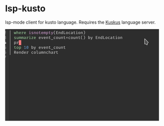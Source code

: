 # lsp-kusto

lsp-mode client for kusto language. Requires the [Kuskus](https://github.com/rosshamish/kuskus/tree/master/kusto-language-server) language server.

![sample](doc/kusto.gif)
